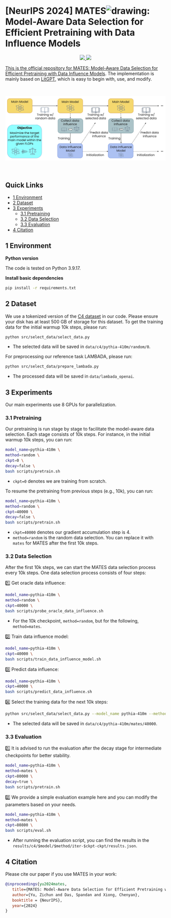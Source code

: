 # [NeurIPS 2024] MATES<img src="assets/avatar.png" alt="drawing" style="height: 1em;">: Model-Aware Data Selection for Efficient Pretraining with Data Influence Models

<p align="center"><a href='https://huggingface.co/yuzc19/pythia-410m-mates'><img src='https://img.shields.io/badge/%F0%9F%A4%97%20Hugging%20Face-Main Model-blue'> <a href='https://huggingface.co/yuzc19/bert-base-uncased-data-influence-model-lambada'><img src='https://img.shields.io/badge/%F0%9F%A4%97%20Hugging%20Face-Data Influence Model-blue'></p>

This is the official repository for [MATES: Model-Aware Data Selection for Efficient Pretraining with Data Influence Models](https://arxiv.org/pdf/2406.06046). The implementation is mainly based on [LitGPT](https://github.com/Lightning-AI/litgpt), which is easy to begin with, use, and modify.

<br>
<p align="center">
<img src="assets/MATES.png" width="600">
</p>
<br>

## Quick Links

- [1 Environment](#1-environment)
- [2 Dataset](#2-dataset)
- [3 Experiments](#3-experiments)
  - [3.1 Pretraining](#31-pretraining)
  - [3.2 Data Selection](#32-data-selection)
  - [3.3 Evaluation](#33-evaluation)
- [4 Citation](#4-citation)

## 1 Environment

**Python version**

The code is tested on Python 3.9.17.

**Install basic dependencies**

```bash
pip install -r requirements.txt
```

## 2 Dataset

We use a tokenized version of the [C4 dataset](https://huggingface.co/datasets/loganengstrom/dsdm-candidate-c4) in our code. Please ensure your disk has at least 500 GB of storage for this dataset. To get the training data for the initial warmup 10k steps, please run:

```bash
python src/select_data/select_data.py
```

- The selected data will be saved in `data/c4/pythia-410m/random/0`.

For preprocessing our reference task LAMBADA, please run:

```bash
python src/select_data/prepare_lambada.py
```

- The processed data will be saved in `data/lambada_openai`.

## 3 Experiments

Our main experiments use 8 GPUs for parallelization.

### 3.1 Pretraining

Our pretraining is run stage by stage to facilitate the model-aware data selection. Each stage consists of 10k steps. For instance, in the initial warmup 10k steps, you can run:

```bash
model_name=pythia-410m \
method=random \
ckpt=0 \
decay=false \
bash scripts/pretrain.sh
```

- `ckpt=0` denotes we are training from scratch.

To resume the pretraining from previous steps (e.g., 10k), you can run:

```bash
model_name=pythia-410m \
method=random \
ckpt=40000 \
decay=false \
bash scripts/pretrain.sh
```

- `ckpt=40000` denotes our gradient accumulation step is 4.
- `method=random` is the random data selection. You can replace it with `mates` for MATES after the first 10k steps.

### 3.2 Data Selection

After the first 10k steps, we can start the MATES data selection process every 10k steps. One data selection process consists of four steps:

1️⃣ Get oracle data influence:

```bash
model_name=pythia-410m \
method=random \
ckpt=40000 \
bash scripts/probe_oracle_data_influence.sh
```

- For the 10k checkpoint, `method=random`, but for the following, `method=mates`.

2️⃣ Train data influence model:

```bash
model_name=pythia-410m \
ckpt=40000 \
bash scripts/train_data_influence_model.sh
```

3️⃣ Predict data influence:

```bash
model_name=pythia-410m \
ckpt=40000 \
bash scripts/predict_data_influence.sh
```

4️⃣ Select the training data for the next 10k steps:

```bash
python src/select_data/select_data.py --model_name pythia-410m --method mates --ckpt 40000
```

- The selected data will be saved in `data/c4/pythia-410m/mates/40000`.

### 3.3 Evaluation

1️⃣ It is advised to run the evaluation after the decay stage for intermediate checkpoints for better stability.

```bash
model_name=pythia-410m \
method=mates \
ckpt=80000 \
decay=true \
bash scripts/pretrain.sh
```

2️⃣ We provide a simple evaluation example here and you can modify the parameters based on your needs.

```bash
model_name=pythia-410m \
method=mates \
ckpt=80800 \
bash scripts/eval.sh
```

- After running the evaluation script, you can find the results in the `results/c4/$model/$method/iter-$ckpt-ckpt/results.json`.

## 4 Citation

Please cite our paper if you use MATES in your work:

```bibtex
@inproceedings{yu2024mates,
   title={MATES: Model-Aware Data Selection for Efficient Pretraining with Data Influence Models},
   author={Yu, Zichun and Das, Spandan and Xiong, Chenyan},
   booktitle = {NeurIPS},
   year={2024}
}
```
